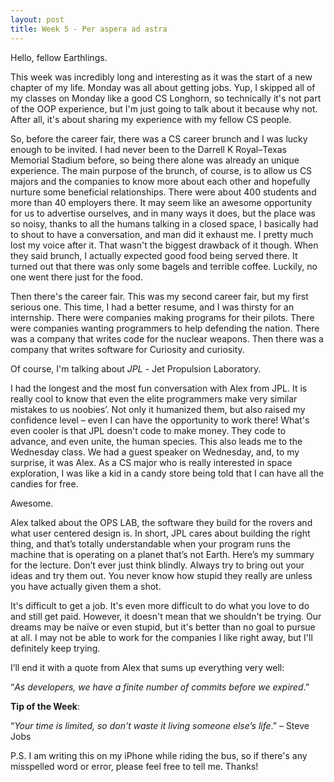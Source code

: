 ```yaml
---
layout: post
title: Week 5 - Per aspera ad astra
---
```

Hello, fellow Earthlings. 

This week was incredibly long and interesting as it was the start of a new chapter of my life. Monday was all about getting jobs. Yup, I skipped all of my classes on Monday like a good CS Longhorn, so technically it's not part of the OOP experience, but I'm just going to talk about it because why not. After all, it's about sharing my experience with my fellow CS people. 

So, before the career fair, there was a CS career brunch and I was lucky enough to be invited. I had never been to the Darrell K Royal–Texas Memorial Stadium before, so being there alone was already an unique experience. The main purpose of the brunch, of course, is to allow us CS majors and the companies to know more about each other and hopefully nurture some beneficial relationships. There were about 400 students and more than 40 employers there. It may seem like an awesome opportunity for us to advertise ourselves, and in many ways it does, but the place was so noisy, thanks to all the humans talking in a closed space, I basically had to shout to have a conversation, and man did it exhaust me. I pretty much lost my voice after it. That wasn't the biggest drawback of it though. When they said brunch, I actually expected good food being served there. It turned out that there was only some bagels and terrible coffee. Luckily, no one went there just for the food. 

Then there's the career fair. This was my second career fair, but my first serious one. This time, I had a better resume, and I was thirsty for an internship. There were companies making programs for their pilots. There were companies wanting programmers to help defending the nation. There was a company that writes code for the nuclear weapons. Then there was a company that writes software for Curiosity and curiosity. 

Of course, I'm talking about *JPL* - Jet Propulsion Laboratory.

I had the longest and the most fun conversation with Alex from JPL. It is really cool to know that even the elite programmers make very similar mistakes to us noobies’. Not only it humanized them, but also raised my confidence level – even I can have the opportunity to work there!  What's even cooler is that JPL doesn't code to make money. They code to advance, and even unite, the human species. This also leads me to the Wednesday class. We had a guest speaker on Wednesday, and, to my surprise, it was Alex. As a CS major who is really interested in space exploration, I was like a kid in a candy store being told that I can have all the candies for free.

Awesome. 

Alex talked about the OPS LAB, the software they build for the rovers and what user centered design is. In short, JPL cares about building the right thing, and that’s totally understandable when your program runs the machine that is operating on a planet that’s not Earth. Here’s my summary for the lecture. Don’t ever just think blindly. Always try to bring out your ideas and try them out. You never know how stupid they really are unless you have actually given them a shot. 

It's difficult to get a job. It's even more difficult to do what you love to do and still get paid. However, it doesn't mean that we shouldn't be trying. Our dreams may be naïve or even stupid, but it's better than no goal to pursue at all. I may not be able to work for the companies I like right away, but I'll definitely keep trying. 

I’ll end it with a quote from Alex that sums up everything very well:

“*As developers, we have a finite number of commits before we expired*.”

**Tip of the Week**: 

“*Your time is limited, so don't waste it living someone else’s life*.” 
    – Steve Jobs 

P.S. I am writing this on my iPhone while riding the bus, so if there's any misspelled word or error, please feel free to tell me. Thanks! 
